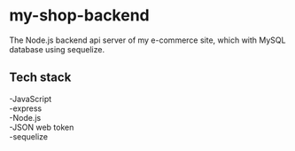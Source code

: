 # my-shop-backend

The Node.js backend api server of my e-commerce site, which with MySQL database using sequelize.

## Tech stack

-JavaScript\
-express\
-Node.js\
-JSON web token\
-sequelize
